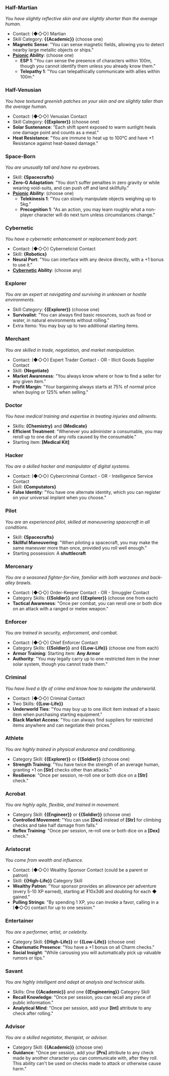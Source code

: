 ### Half-Martian
_You have slightly reflective skin and are slightly shorter than the average human._
- Contact: (◆◇◇) Martian
- Skill Category: **{{Academic}}** (choose one)
- **Magnetic Sense**: "You can sense magnetic fields, allowing you to detect nearby large metallic objects or ships."
- **[Psionic](./Psionics.md) Ability**: (choose one)
    - **ESP 1**: "You can sense the presence of characters within 100m, though you cannot identify them unless you already know them."
    - **Telepathy 1**: "You can telepathically communicate with allies within 100m."
### Half-Venusian
_You have textured greenish patches on your skin and are slightly taller than the average human._
- Contact: (◆◇◇) Venusian Contact
- Skill Category: **{{Explorer}}** (choose one)
- **Solar Sustenance**: "Each shift spent exposed to warm sunlight heals one damage point and counts as a meal."
- **Heat Resistance**: "You are immune to heat up to 100°C and have +1 Resistance against heat-based damage."
### Space-Born
_You are unusually tall and have no eyebrows._
- Skill: **{Spacecrafts}**
- **Zero-G Adaptation**: "You don't suffer penalties in zero gravity or while wearing void-suits, and can push off and land skillfully."
- **[Psionic](./Psionics.md) Ability**: (choose one)
    - **Telekinesis 1**: "You can slowly manipulate objects weighing up to 5kg."
    - **Precognition 1**: "As an action, you may learn roughly what a non-player character will do next turn unless circumstances change."
### Cybernetic
_You have a cybernetic enhancement or replacement body part._
- Contact: (◆◇◇) Cyberneticist Contact
- Skill: **{Robotics}**
- **Neural Port**: "You can interface with any device directly, with a +1 bonus to use it."
- **[Cybernetic](./Cybernetics.md) Ability**: (choose any)
### Explorer
_You are an expert at navigating and surviving in unknown or hostile environments._
- Skill Category: **{{Explorer}}** (choose one)
- **Survivalist**: "You can always find basic resources, such as food or water, in natural environments without rolling."
- Extra Items: You may buy up to two additional starting items.
### Merchant
_You are skilled in trade, negotiation, and market manipulation._
- Contact: (◆◇◇) Expert Trader Contact - OR - Illicit Goods Supplier Contact
- Skill: **{Negotiate}**
- **Market Awareness**: "You always know where or how to find a seller for any given item."
- **Profit Margin**: "Your bargaining always starts at 75% of normal price when buying or 125% when selling."
### Doctor
_You have medical training and expertise in treating injuries and ailments._
- Skills: **{Chemistry}** and **{Medicate}**
- **Efficient Treatment**: "Whenever you administer a consumable, you may reroll up to one die of any rolls caused by the consumable."
- Starting item: **[Medical Kit]**
### Hacker
_You are a skilled hacker and manipulator of digital systems._
- Contact: (◆◇◇) Cybercriminal Contact - OR - Intelligence Service Contact
- Skill: **{Computators}**
- **False Identity**: "You have one alternate identity, which you can register on your universal implant when you choose."
### Pilot
_You are an experienced pilot, skilled at maneuvering spacecraft in all conditions._
- Skill: **{Spacecrafts}**
- **Skillful Maneuvering**: "When piloting a spacecraft, you may make the same maneuver more than once, provided you roll well enough."
- Starting possession: A **shuttlecraft**
### Mercenary
_You are a seasoned fighter-for-hire, familiar with both warzones and back-alley brawls._
- Contact: (◆◇◇) Order-Keeper Contact - OR - Smuggler Contact
- Category Skills: **{{Soldier}}** and **{{Explorer}}** (choose one from each)
- **Tactical Awareness**: "Once per combat, you can reroll one or both dice on an attack with a ranged or melee weapon."
### Enforcer
_You are trained in security, enforcement, and combat._
- Contact: (◆◇◇) Chief Enforcer Contact
- Category Skills: **{{Soldier}}** and **{{Low-Life}}** (choose one from each)
- **Armor Training**: Starting item: **Any Armor**
- **Authority**: "You may legally carry up to one restricted item in the inner solar system, though you cannot trade them."
### Criminal
_You have lived a life of crime and know how to navigate the underworld._
- Contact: (◆◇◇) Criminal Contact
- Two Skills: **{{Low-Life}}**
- **Underworld Ties**: "You may buy up to one illicit item instead of a basic item when purchasing starting equipment."
- **Black Market Access**: "You can always find suppliers for restricted items anywhere and can negotiate their prices."
### Athlete
_You are highly trained in physical endurance and conditioning._
- Category Skill: **{{Explorer}}** or **{{Soldier}}** (choose one)
- **Strength Training**: "You have twice the strength of an average human, granting +1 on **\[Str\]** checks other than attacks."
- **Resilience**: "Once per session, re-roll one or both dice on a **\[Str\]** check."
### Acrobat
_You are highly agile, flexible, and trained in movement._
- Category Skill: **{{Engineer}}** or **{{Soldier}}** (choose one)
- **Controlled Movement**: "You can use **\[Dex\]** instead of **\[Str\]** for climbing checks and take half damage from falls."
- **Reflex Training**: "Once per session, re-roll one or both dice on a **\[Dex\]** check."
### Aristocrat
_You come from wealth and influence._
- Contact: (◆◇◇) Wealthy Sponsor Contact (could be a parent or patron)
- Skill: **{{High-Life}}** Category Skill
- **Wealthy Patron**: "Your sponsor provides an allowance per adventure (every 5-10 XP earned), starting at ₮10x3d6 and doubling for each ◆ gained."
- **Pulling Strings**: "By spending 1 XP, you can invoke a favor, calling in a (◆◇◇) contact for up to one session."
### Entertainer
_You are a performer, artist, or celebrity._
- Category Skill: **{{High-Life}}** or **{{Low-Life}}** (choose one)
- **Charismatic Presence**: "You have a +1 bonus on all Charm checks."
- **Social Insight**: "While carousing you will automatically pick up valuable rumors or tips."
### Savant
_You are highly intelligent and adept at analysis and technical skills._
- Skills: One **{{Academic}}** and one **{{Engineering}}** Category Skill
- **Recall Knowledge**: "Once per session, you can recall any piece of public information."
- **Analytical Mind**: "Once per session, add your **\[Int\]** attribute to any check after rolling."
### Advisor
_You are a skilled negotiator, therapist, or advisor._
- Category Skill: **{{Academic}}** (choose one)
- **Guidance**: "Once per session, add your **\[Prs\]** attribute to any check made by another character you can communicate with, after they roll. This ability can't be used on checks made to attack or otherwise cause harm."

